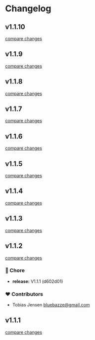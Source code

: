 # Changelog


## v1.1.10

[compare changes](https://github.com/BlueBazze/nuxt-i18n-auto-config/compare/v1.1.9...v1.1.10)

## v1.1.9

[compare changes](https://github.com/BlueBazze/nuxt-i18n-auto-config/compare/v1.1.8...v1.1.9)

## v1.1.8

[compare changes](https://github.com/BlueBazze/nuxt-i18n-auto-config/compare/v1.1.7...v1.1.8)

## v1.1.7

[compare changes](https://github.com/BlueBazze/nuxt-i18n-auto-config/compare/v1.1.6...v1.1.7)

## v1.1.6

[compare changes](https://undefined/undefined/compare/v1.1.5...v1.1.6)

## v1.1.5

[compare changes](https://undefined/undefined/compare/v1.1.4...v1.1.5)

## v1.1.4

[compare changes](https://undefined/undefined/compare/v1.1.3...v1.1.4)

## v1.1.3

[compare changes](https://undefined/undefined/compare/v1.1.2...v1.1.3)

## v1.1.2

[compare changes](https://undefined/undefined/compare/v1.1.1...v1.1.2)

### 🏡 Chore

- **release:** V1.1.1 (d602d01)

### ❤️ Contributors

- Tobias Jensen <bluebazze@gmail.com>

## v1.1.1

[compare changes](https://undefined/undefined/compare/v1.1.1...v1.1.1)
